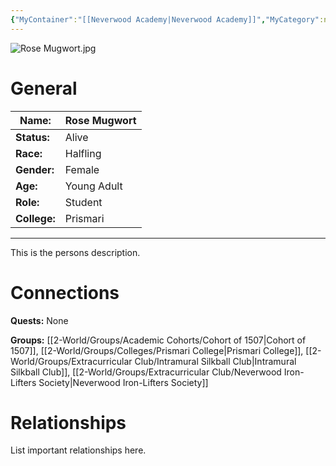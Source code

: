 ```yaml
---
{"MyContainer":"[[Neverwood Academy|Neverwood Academy]]","MyCategory":null,"image":"Rose Mugwort.jpg","tags":["Category/People"],"obsidianUIMode":"preview","aliases":null,"NoteStatus":"❓","char_status":"Alive","char_race":"Halfling","char_gender":"Female","char_role":"Student","char_college":"Prismari","char_items":null,"char_age":"Young Adult","parents":null,"children":null,"enemies":null,"allies":null,"siblings":null,"partner":null,"Connected_Quests":[],"Connected_Groups":["[[Cohort of 1507|Cohort of 1507]]","[[Prismari College|Prismari College]]","[[Intramural Silkball Club|Intramural Silkball Club]]","[[Neverwood Iron-Lifters Society|Neverwood Iron-Lifters Society]]"],"dg-publish":true,"dg-path":"World/People/Students/Rose Mugwort.md","permalink":"/world/people/students/rose-mugwort/","dgPassFrontmatter":true,"updated":"2025-10-03T19:26:48.000+01:00"}
---
```



![Rose Mugwort.jpg](/img/user/z_Assets/character_art/NPCs/Cohort%20of%201507/Rose%20Mugwort.jpg)
# General


| Name:        | Rose Mugwort |
| ------------ | ------------ |
| **Status:**  | Alive        |
| **Race:**    | Halfling     |
| **Gender:**  | Female       |
| **Age:**     | Young Adult  |
| **Role:**    | Student      |
| **College:** | Prismari     |


---

This is the persons description. 


# Connections


**Quests:** None 

**Groups:** [[2-World/Groups/Academic Cohorts/Cohort of 1507\|Cohort of 1507]], [[2-World/Groups/Colleges/Prismari College\|Prismari College]], [[2-World/Groups/Extracurricular Club/Intramural Silkball Club\|Intramural Silkball Club]], [[2-World/Groups/Extracurricular Club/Neverwood Iron-Lifters Society\|Neverwood Iron-Lifters Society]]

# Relationships

List important relationships here. 

